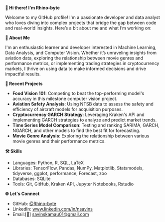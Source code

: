 **👋 Hi there! I'm Rhino-byte**

Welcome to my GitHub profile! I'm a passionate developer and data analyst who loves diving into complex projects that bridge the gap between code and real-world insights. Here’s a bit about me and what I’m working on:

**🚀 About Me**

I'm an enthusiastic learner and developer interested in Machine Learning, Data Analysis, and Computer Vision. Whether it’s unraveling insights from aviation data, exploring the relationship between movie genres and performance metrics, or implementing trading strategies in cryptocurrency markets, I thrive on using data to make informed decisions and drive impactful results.

**🌱 Recent Projects**

- **Food Vision 101**: Competing to beat the top-performing model's accuracy in this milestone computer vision project.
- **Aviation Safety Analysis**: Using NTSB data to assess the safety and efficiency of aircraft models for acquisition purposes.
- **Cryptocurrency GARCH Strategy**: Leveraging Kraken's API and implementing GARCH strategies to analyze and predict market trends.
- **Time Series Model Comparison**: Testing and ranking SARIMA, GARCH, NGARCH, and other models to find the best fit for forecasting.
- **Movie Genre Analysis**: Exploring the relationship between various movie genres and their performance metrics.

 **🛠️ Skills**

- Languages: Python, R, SQL, LaTeX
- Libraries: TensorFlow, Pandas, NumPy, Matplotlib, Statsmodels, tidyverse, ggplot, performance, Forecast, zoo
- Databases: SQLite
- Tools: Git, GitHub, Kraken API, Jupyter Notebooks, Rstudio

**🌐 Let's Connect**
- GitHub: [@Rhino-byte](https://github.com/Rhino-byte)
- LinkedIn: www.linkedin.com/in/nsavins
- Email:[📩] savinskamau01@gmail.com

  
<!---
Rhino-byte/Rhino-byte is a ✨ special ✨ repository because its `README.md` (this file) appears on your GitHub profile.
You can click the Preview link to take a look at your changes.
--->
